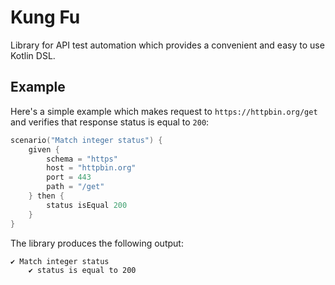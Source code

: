 # Kung Fu

Library for API test automation which provides a convenient and easy to use Kotlin DSL.

## Example

Here's a simple example which makes request to `https://httpbin.org/get` and verifies
that response status is equal to `200`:

```kotlin
scenario("Match integer status") {
    given {
        schema = "https"
        host = "httpbin.org"
        port = 443
        path = "/get"
    } then {
        status isEqual 200
    }
}
```

The library produces the following output:

```
✔ Match integer status
	✔ status is equal to 200
```